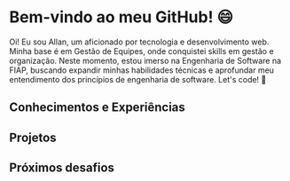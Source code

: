 <h1>Bem-vindo ao meu GitHub! 😄</h1>
<p>Oi! Eu sou Allan, um aficionado por tecnologia e desenvolvimento web. Minha base é em Gestão de Equipes, onde conquistei skills em gestão e organização. Neste momento, estou imerso na Engenharia de Software na FIAP, buscando expandir minhas habilidades técnicas e aprofundar meu entendimento dos princípios de engenharia de software. Let's code! 🚀 <h3>
<h2>Conhecimentos e Experiências</h2>
<h2>Projetos</h2>
<h2>Próximos desafios</h2> 
